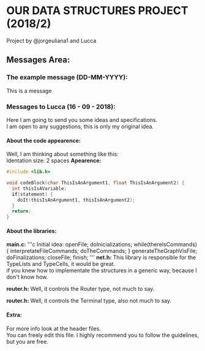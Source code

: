 # OUR DATA STRUCTURES PROJECT (2018/2)
Project by @jorgeuliana1 and Lucca

## Messages Area:
### The example message (DD-MM-YYYY):
This is a message
### Messages to Lucca (16 - 09 - 2018):
Here I am going to send you some ideas and specifications.\
I am open to any suggestions, this is only my original idea.
#### About the code appearence:
Well, I am thinking about something like this:\
Identation size: 2 spaces
**Apearence:**
```c
#include <lib.h>

void codeBlock(char ThisIsAnArgument1, float ThisIsAnArgument2) {
  int thisIsAVariable;
  if(statement) {
    doIt(thisIsAnArgument1, thisIsAnArgument2);
  }
  return;
}
```
#### About the libraries:
**main.c:**
'''c
Initial idea:
  openFile;
  doInicializations;
  while(thereIsCommands) {
    interpretateFileCommands;
    doTheCommands;
  }
  generateTheGraphVisFile;
  doFinalizations;
  closeFile;
  finish;
'''
**net.h:**
This library is responsible for the TypeLists and TypeCells, it would be great.\
if you knew how to implementate the structures in a generic way, because I don't know how.

**router.h:**
Well, it controls the Router type, not much to say.

**router.h:**
Well, it controls the Terminal type, also not much to say.
#### Extra:
For more info look at the header files.\
You can freely edit this file. I highly recommend you to follow the guidelines, but you are free.
